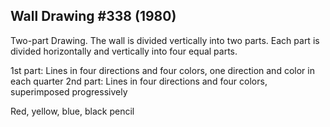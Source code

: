## Wall Drawing #338 (1980)

Two-part Drawing. The wall is divided vertically into two parts. Each part is divided horizontally and vertically into four equal parts.

1st part: Lines in four directions and four colors, one direction and color in each quarter
2nd part: Lines in four directions and four colors, superimposed progressively

Red, yellow, blue, black pencil
